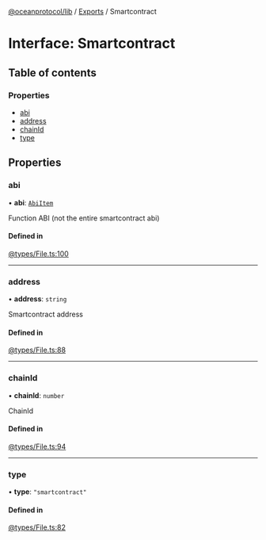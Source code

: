 [@oceanprotocol/lib](../README.md) / [Exports](../modules.md) / Smartcontract

# Interface: Smartcontract

## Table of contents

### Properties

- [abi](Smartcontract-1.md#abi)
- [address](Smartcontract-1.md#address)
- [chainId](Smartcontract-1.md#chainid)
- [type](Smartcontract-1.md#type)

## Properties

### abi

• **abi**: [`AbiItem`](AbiItem.md)

Function ABI (not the entire smartcontract abi)

#### Defined in

[@types/File.ts:100](https://github.com/oceanprotocol/ocean.js/blob/4f5a8cee/src/@types/File.ts#L100)

___

### address

• **address**: `string`

Smartcontract address

#### Defined in

[@types/File.ts:88](https://github.com/oceanprotocol/ocean.js/blob/4f5a8cee/src/@types/File.ts#L88)

___

### chainId

• **chainId**: `number`

ChainId

#### Defined in

[@types/File.ts:94](https://github.com/oceanprotocol/ocean.js/blob/4f5a8cee/src/@types/File.ts#L94)

___

### type

• **type**: ``"smartcontract"``

#### Defined in

[@types/File.ts:82](https://github.com/oceanprotocol/ocean.js/blob/4f5a8cee/src/@types/File.ts#L82)
